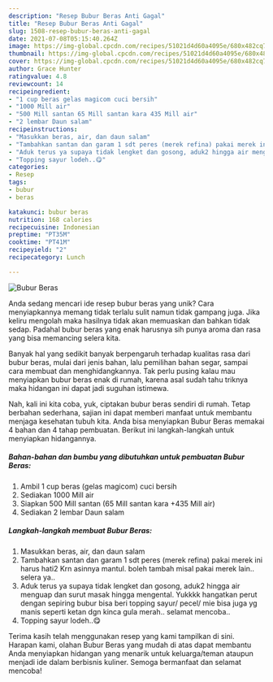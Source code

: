 ```yaml
---
description: "Resep Bubur Beras Anti Gagal"
title: "Resep Bubur Beras Anti Gagal"
slug: 1508-resep-bubur-beras-anti-gagal
date: 2021-07-08T05:15:40.264Z
image: https://img-global.cpcdn.com/recipes/51021d4d60a4095e/680x482cq70/bubur-beras-foto-resep-utama.jpg
thumbnail: https://img-global.cpcdn.com/recipes/51021d4d60a4095e/680x482cq70/bubur-beras-foto-resep-utama.jpg
cover: https://img-global.cpcdn.com/recipes/51021d4d60a4095e/680x482cq70/bubur-beras-foto-resep-utama.jpg
author: Grace Hunter
ratingvalue: 4.8
reviewcount: 14
recipeingredient:
- "1 cup beras gelas magicom cuci bersih"
- "1000 Mill air"
- "500 Mill santan 65 Mill santan kara 435 Mill air"
- "2 lembar Daun salam"
recipeinstructions:
- "Masukkan beras, air, dan daun salam"
- "Tambahkan santan dan garam 1 sdt peres (merek refina) pakai merek ini harus hati2 Krn asinnya mantul. boleh tambah misal pakai merek lain.. selera ya.."
- "Aduk terus ya supaya tidak lengket dan gosong, aduk2 hingga air menguap dan surut masak hingga mengental. Yukkkk hangatkan perut dengan sepiring bubur bisa beri topping sayur/ pecel/ mie bisa juga yg manis seperti ketan dgn kinca gula merah.. selamat mencoba.."
- "Topping sayur lodeh..😋"
categories:
- Resep
tags:
- bubur
- beras

katakunci: bubur beras 
nutrition: 168 calories
recipecuisine: Indonesian
preptime: "PT35M"
cooktime: "PT41M"
recipeyield: "2"
recipecategory: Lunch

---
```



![Bubur Beras](https://img-global.cpcdn.com/recipes/51021d4d60a4095e/680x482cq70/bubur-beras-foto-resep-utama.jpg)

Anda sedang mencari ide resep bubur beras yang unik? Cara menyiapkannya memang tidak terlalu sulit namun tidak gampang juga. Jika keliru mengolah maka hasilnya tidak akan memuaskan dan bahkan tidak sedap. Padahal bubur beras yang enak harusnya sih punya aroma dan rasa yang bisa memancing selera kita.

Banyak hal yang sedikit banyak berpengaruh terhadap kualitas rasa dari bubur beras, mulai dari jenis bahan, lalu pemilihan bahan segar, sampai cara membuat dan menghidangkannya. Tak perlu pusing kalau mau menyiapkan bubur beras enak di rumah, karena asal sudah tahu triknya maka hidangan ini dapat jadi suguhan istimewa.




Nah, kali ini kita coba, yuk, ciptakan bubur beras sendiri di rumah. Tetap berbahan sederhana, sajian ini dapat memberi manfaat untuk membantu menjaga kesehatan tubuh kita. Anda bisa menyiapkan Bubur Beras memakai 4 bahan dan 4 tahap pembuatan. Berikut ini langkah-langkah untuk menyiapkan hidangannya.

<!--inarticleads1-->

##### Bahan-bahan dan bumbu yang dibutuhkan untuk pembuatan Bubur Beras:

1. Ambil 1 cup beras (gelas magicom) cuci bersih
1. Sediakan 1000 Mill air
1. Siapkan 500 Mill santan (65 Mill santan kara +435 Mill air)
1. Sediakan 2 lembar Daun salam




<!--inarticleads2-->

##### Langkah-langkah membuat Bubur Beras:

1. Masukkan beras, air, dan daun salam
1. Tambahkan santan dan garam 1 sdt peres (merek refina) pakai merek ini harus hati2 Krn asinnya mantul. boleh tambah misal pakai merek lain.. selera ya..
1. Aduk terus ya supaya tidak lengket dan gosong, aduk2 hingga air menguap dan surut masak hingga mengental. Yukkkk hangatkan perut dengan sepiring bubur bisa beri topping sayur/ pecel/ mie bisa juga yg manis seperti ketan dgn kinca gula merah.. selamat mencoba..
1. Topping sayur lodeh..😋




Terima kasih telah menggunakan resep yang kami tampilkan di sini. Harapan kami, olahan Bubur Beras yang mudah di atas dapat membantu Anda menyiapkan hidangan yang menarik untuk keluarga/teman ataupun menjadi ide dalam berbisnis kuliner. Semoga bermanfaat dan selamat mencoba!
